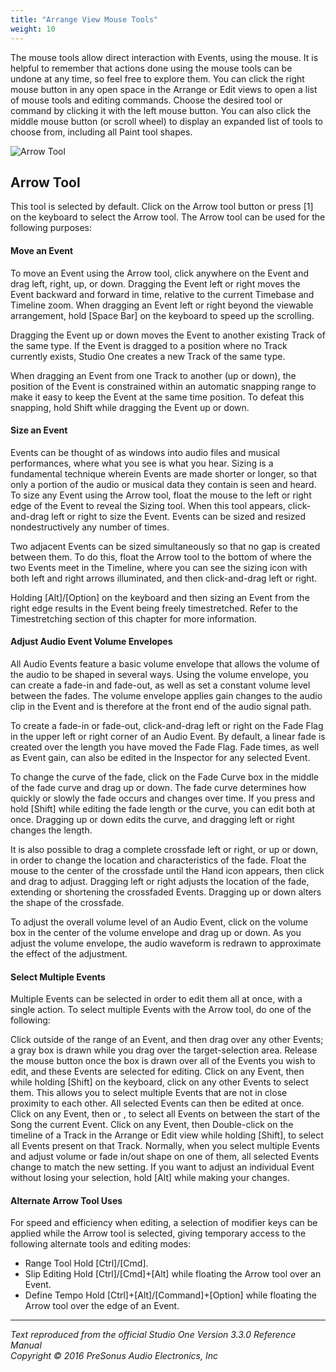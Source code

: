```yaml
---
title: "Arrange View Mouse Tools"
weight: 10
---
```


<!-- # Arrange View Mouse Tools -->

The mouse tools allow direct interaction with Events, using the mouse. It is helpful to remember that actions done using the mouse tools can be undone at any time, so feel free to explore them. You can click the right mouse button in any open space in the Arrange or Edit views to open a list of mouse tools and editing commands. Choose the desired tool or command by clicking it with the left mouse button. You can also click the middle mouse button (or scroll wheel) to display an expanded list of tools to choose from, including all Paint tool shapes.

![Arrow Tool](Images/studio-one-arrange-view-arrow-tool.jpeg)

## Arrow Tool

This tool is selected by default. Click on the Arrow tool button or press [1] on the keyboard to select the Arrow tool. The Arrow tool can be used for the following purposes:

#### Move an Event

To move an Event using the Arrow tool, click anywhere on the Event and drag left, right, up, or down. Dragging the Event left or right moves the Event backward and forward in time, relative to the current Timebase and Timeline zoom. When dragging an Event left or right beyond the viewable arrangement, hold [Space Bar] on the keyboard to speed up the scrolling.

Dragging the Event up or down moves the Event to another existing Track of the same type. If the Event is dragged to a position where no Track currently exists, Studio One creates a new Track of the same type.

When dragging an Event from one Track to another (up or down), the position of the Event is constrained within an automatic snapping range to make it easy to keep the Event at the same time position. To defeat this snapping, hold Shift while dragging the Event up or down.

#### Size an Event

Events can be thought of as windows into audio files and musical performances, where what you see is what you hear. Sizing is a fundamental technique wherein Events are made shorter or longer, so that only a portion of the audio or musical data they contain is seen and heard. To size any Event using the Arrow tool, float the mouse to the left or right edge of the Event to reveal the Sizing tool. When this tool appears, click-and-drag left or right to size the Event. Events can be sized and resized nondestructively any number of times.

Two adjacent Events can be sized simultaneously so that no gap is created between them. To do this, float the Arrow tool to the bottom of where the two Events meet in the Timeline, where you can see the sizing icon with both left and right arrows illuminated, and then click-and-drag left or right.

Holding [Alt]/[Option] on the keyboard and then sizing an Event from the right edge results in the Event being freely timestretched. Refer to the Timestretching section of this chapter for more information.

#### Adjust Audio Event Volume Envelopes

All Audio Events feature a basic volume envelope that allows the volume of the audio to be shaped in several ways. Using the volume envelope, you can create a fade-in and fade-out, as well as set a constant volume level between the fades. The volume envelope applies gain changes to the audio clip in the Event and is therefore at the front end of the audio signal path.

To create a fade-in or fade-out, click-and-drag left or right on the Fade Flag in the upper left or right corner of an Audio Event. By default, a linear fade is created over the length you have moved the Fade Flag. Fade times, as well as Event gain, can also be edited in the Inspector for any selected Event.

To change the curve of the fade, click on the Fade Curve box in the middle of the fade curve and drag up or down. The fade curve determines how quickly or slowly the fade occurs and changes over time. If you press and hold [Shift] while editing the fade length or the curve, you can edit both at once. Dragging up or down edits the curve, and dragging left or right changes the length.

It is also possible to drag a complete crossfade left or right, or up or down, in order to change the location and characteristics of the fade. Float the mouse to the center of the crossfade until the Hand icon appears, then click and drag to adjust. Dragging left or right adjusts the location of the fade, extending or shortening the crossfaded Events. Dragging up or down alters the shape of the crossfade.

To adjust the overall volume level of an Audio Event, click on the volume box in the center of the volume envelope and drag up or down. As you adjust the volume envelope, the audio waveform is redrawn to approximate the effect of the adjustment.

#### Select Multiple Events

Multiple Events can be selected in order to edit them all at once, with a single action. To select multiple Events with the Arrow tool, do one of the following:

Click outside of the range of an Event, and then drag over any other Events; a gray box is drawn while you drag over the target-selection area. Release the mouse button once the box is drawn over all of the Events you wish to edit, and these Events are selected for editing.
Click on any Event, then while holding [Shift] on the keyboard, click on any other Events to select them. This allows you to select multiple Events that are not in close proximity to each other. All selected Events can then be edited at once.
Click on any Event, then or , to select all Events on between the start of the Song the current Event.
Click on any Event, then
Double-click on the timeline of a Track in the Arrange or Edit view while holding [Shift], to select all Events present on that Track.
Normally, when you select multiple Events and adjust volume or fade in/out shape on one of them, all selected Events change to match the new setting. If you want to adjust an individual Event without losing your selection, hold [Alt] while making your changes.

#### Alternate Arrow Tool Uses

For speed and efficiency when editing, a selection of modifier keys can be applied while the Arrow tool is selected, giving temporary access to the following alternate tools and editing modes:

* Range Tool Hold [Ctrl]/[Cmd].
* Slip Editing Hold [Ctrl]/[Cmd]+[Alt] while floating the Arrow tool over an Event.
* Define Tempo Hold [Ctrl]+[Alt]/[Command]+[Option] while floating the Arrow tool over the edge of an Event.

---

_Text reproduced from the official Studio One Version 3.3.0 Reference Manual_  
_Copyright © 2016 PreSonus Audio Electronics, Inc_
